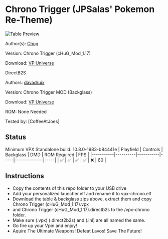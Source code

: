 # Chrono Trigger (JPSalas' Pokemon Re-Theme)

![Table Preview](https://vpuniverse.com/screenshots/monthly_2022_08/2093326562_CTPreview.png.fa527a55360818dbc2eb661d4b4a8386.png)

Author(s): [Chug](https://vpuniverse.com/profile/50524-chug/)  

Version:  Chrono Trigger (cHuG_Mod_1.17)

Download:  [VP Universe](https://vpuniverse.com/files/file/11064-chrono-trigger-mod-nfozzy-physics-fleep-sounds-lut-dof/)


DirectB2S


Authors: [davadruix](https://vpuniverse.com/profile/22190-davadruix/)

Version: Chrono Trigger MOD (Backglass) 

Download: [VP Universe](https://vpuniverse.com/files/file/13545-chrono-trigger-mod-backglass/)


ROM: None Needed

Tested by:
[CoffeeAtJoes]

## Status 

Minimum VPX Standalone build: 10.8.0-1983-b84441e
| Playfield | Controls | Backglass | DMD | ROM Required | FPS | 
|-----------|----------|-----------|-----|--------------|-----|
| :white_check_mark: | :white_check_mark: | :white_check_mark: | :white_check_mark: | :x: | 60 |

## Instructions

- Copy the contents of this repo folder to your USB drive
- Add your personalized launcher.elf and rename it to vpx-chrono.elf
- Download the table & backglass zips above, extract them and copy Chrono Trigger (cHuG_Mod_1.17).vpx
- and Chrono Trigger (cHuG_Mod_1.17).directb2s to the /vpx-chrono folder.
- Make sure (.vpx) (.direct2b2s) and (.ini) are all named the same. 
- Go fire up your Vpin and enjoy!
- Aquire The Ultimate Weapons! Defeat Lavos! Save The Future!